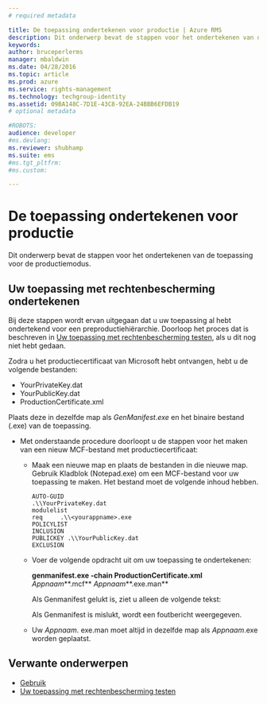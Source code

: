 ```yaml
---
# required metadata

title: De toepassing ondertekenen voor productie | Azure RMS
description: Dit onderwerp bevat de stappen voor het ondertekenen van de toepassing voor de productiemodus.
keywords:
author: bruceperlerms
manager: mbaldwin
ms.date: 04/28/2016
ms.topic: article
ms.prod: azure
ms.service: rights-management
ms.technology: techgroup-identity
ms.assetid: 09BA148C-7D1E-43C8-92EA-24BBB6EFDB19
# optional metadata

#ROBOTS:
audience: developer
#ms.devlang:
ms.reviewer: shubhamp
ms.suite: ems
#ms.tgt_pltfrm:
#ms.custom:

---
```


# De toepassing ondertekenen voor productie

Dit onderwerp bevat de stappen voor het ondertekenen van de toepassing voor de productiemodus.

## Uw toepassing met rechtenbescherming ondertekenen

Bij deze stappen wordt ervan uitgegaan dat u uw toepassing al hebt ondertekend voor een preproductiehiërarchie. Doorloop het proces dat is beschreven in [Uw toepassing met rechtenbescherming testen](running-your-first-application.md), als u dit nog niet hebt gedaan.

Zodra u het productiecertificaat van Microsoft hebt ontvangen, hebt u de volgende bestanden:

-   YourPrivateKey.dat
-   YourPublicKey.dat
-   ProductionCertificate.xml

Plaats deze in dezelfde map als *GenManifest.exe* en het binaire bestand (.exe) van de toepassing.

-   Met onderstaande procedure doorloopt u de stappen voor het maken van een nieuw MCF-bestand met productiecertificaat:

    -   Maak een nieuwe map en plaats de bestanden in die nieuwe map. Gebruik Kladblok (Notepad.exe) om een MCF-bestand voor uw toepassing te maken. Het bestand moet de volgende inhoud hebben.

        ``` syntax
        AUTO-GUID
        .\\YourPrivateKey.dat
        modulelist
        req     .\\<yourappname>.exe
        POLICYLIST
        INCLUSION
        PUBLICKEY .\\YourPublicKey.dat
        EXCLUSION
        ```

    -   Voer de volgende opdracht uit om uw toepassing te ondertekenen:

        **genmanifest.exe -chain ProductionCertificate.xml** *Appnaam***.mcf** *Appnaam***.exe.man**

        Als Genmanifest gelukt is, ziet u alleen de volgende tekst:

        Als Genmanifest is mislukt, wordt een foutbericht weergegeven.

    -   Uw *Appnaam*. exe.man moet altijd in dezelfde map als *Appnaam*.exe worden geplaatst.

## Verwante onderwerpen

* [Gebruik](how-to-use-msipc.md)
* [Uw toepassing met rechtenbescherming testen](running-your-first-application.md)
 

 





<!--HONumber=Apr16_HO4-->


